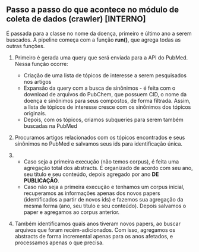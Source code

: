 ## Passo a passo do que acontece no módulo de coleta de dados (crawler) [INTERNO]

É passada para a classe no nome da doença, primeiro e último ano a serem buscados. A pipeline começa com a função **run()**, que agrega todas as outras funções.

1. Primeiro é gerada uma query que será enviada para a API do PubMed.
Nessa função ocorre:
    - Criação de uma lista de tópicos de interesse a serem pesquisados nos artigos
    - Expansão da query com a busca de sinônimos - é feita com o download de arquivos do PubChem, que possuem CID, o nome da doença e sinônimos para seus compostos, de forma filtrada. Assim, a lista de tópicos de interesse cresce com os sinônimos dos tópicos originais.
    - Depois, com os tópicos, criamos subqueries para serem também buscadas na PubMed

2. Procuramos artigos relacionados com os tópicos encontrados e seus sinônimos no PubMed e salvamos seus ids para identificação única.

3. - Caso seja a primeira execução (não temos corpus), é feita uma agregação total dos abstracts. É organizado de acordo com seu ano, seu título e seu conteúdo, depois agregado por ano **DE PUBLICAÇÃO**.
   - Caso não seja a primeira execução e tenhamos um corpus inicial, recuperamos as informações apenas dos novos papers (identificados a partir de novos ids) e fazemos sua agregação da mesma forma (ano, seu título e seu conteúdo). Depois salvamos o paper e agregamos ao corpus anterior.

4. Também identificamos quais anos tiveram novos papers, ao buscar arquivos que foram recém-adicionados. Com isso, agregamos os abstracts de forma incremental apenas para os anos afetados, e processamos apenas o que precisa.

